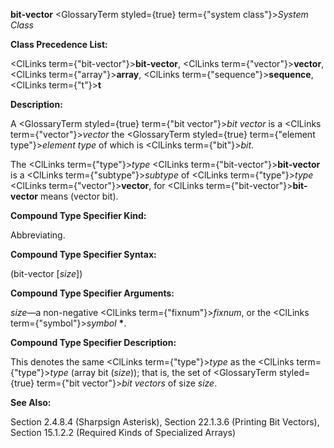 **bit-vector** <GlossaryTerm styled={true} term={"system class"}><i>System Class</i></GlossaryTerm> 



**Class Precedence List:** 



<ClLinks  term={"bit-vector"}><b>bit-vector</b></ClLinks>, <ClLinks  term={"vector"}><b>vector</b></ClLinks>, <ClLinks  term={"array"}><b>array</b></ClLinks>, <ClLinks  term={"sequence"}><b>sequence</b></ClLinks>, <ClLinks  term={"t"}><b>t</b></ClLinks> 



**Description:** 



A <GlossaryTerm styled={true} term={"bit vector"}><i>bit vector</i></GlossaryTerm> is a <ClLinks  term={"vector"}><i>vector</i></ClLinks> the <GlossaryTerm styled={true} term={"element type"}><i>element type</i></GlossaryTerm> of which is <ClLinks  term={"bit"}><i>bit</i></ClLinks>. 



The <ClLinks  term={"type"}><i>type</i></ClLinks> <ClLinks  term={"bit-vector"}><b>bit-vector</b></ClLinks> is a <ClLinks  term={"subtype"}><i>subtype</i></ClLinks> of <ClLinks  term={"type"}><i>type</i></ClLinks> <ClLinks  term={"vector"}><b>vector</b></ClLinks>, for <ClLinks  term={"bit-vector"}><b>bit-vector</b></ClLinks> means (vector bit). 



**Compound Type Specifier Kind:** 



Abbreviating. 



**Compound Type Specifier Syntax:** 



(bit-vector [*size*]) 



**Compound Type Specifier Arguments:** 



*size*—a non-negative <ClLinks  term={"fixnum"}><i>fixnum</i></ClLinks>, or the <ClLinks  term={"symbol"}><i>symbol</i></ClLinks> **\***. 



**Compound Type Specifier Description:** 



This denotes the same <ClLinks  term={"type"}><i>type</i></ClLinks> as the <ClLinks  term={"type"}><i>type</i></ClLinks> (array bit (*size*)); that is, the set of <GlossaryTerm styled={true} term={"bit vector"}><i>bit vectors</i></GlossaryTerm> of size *size*. 



**See Also:** 



Section 2.4.8.4 (Sharpsign Asterisk), Section 22.1.3.6 (Printing Bit Vectors), Section 15.1.2.2 (Required Kinds of Specialized Arrays) 



